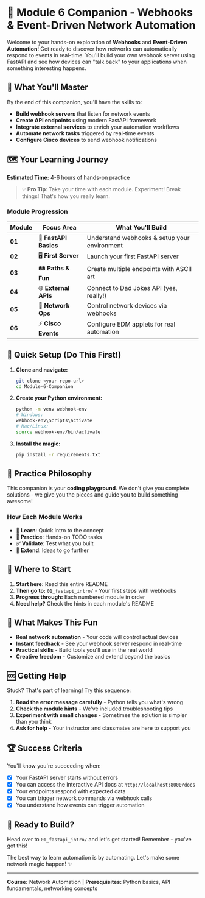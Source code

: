 # 🚀 Module 6 Companion - Webhooks & Event-Driven Network Automation

Welcome to your hands-on exploration of **Webhooks** and **Event-Driven Automation**! Get ready to discover how networks can automatically respond to events in real-time. You'll build your own webhook server using FastAPI and see how devices can "talk back" to your applications when something interesting happens.

## 🎯 What You'll Master

By the end of this companion, you'll have the skills to:

- **Build webhook servers** that listen for network events
- **Create API endpoints** using modern FastAPI framework  
- **Integrate external services** to enrich your automation workflows
- **Automate network tasks** triggered by real-time events
- **Configure Cisco devices** to send webhook notifications

## 🗺️ Your Learning Journey

**Estimated Time:** 4-6 hours of hands-on practice

> 💡 **Pro Tip**: Take your time with each module. Experiment! Break things! That's how you really learn.

### Module Progression

| Module | Focus Area | What You'll Build |
|--------|------------|-------------------|
| **01** | 🏁 **FastAPI Basics** | Understand webhooks & setup your environment |
| **02** | 🖥️ **First Server** | Launch your first FastAPI server |
| **03** | 🛤️ **Paths & Fun** | Create multiple endpoints with ASCII art |
| **04** | 🌐 **External APIs** | Connect to Dad Jokes API (yes, really!) |
| **05** | 🔌 **Network Ops** | Control network devices via webhooks |
| **06** | ⚡ **Cisco Events** | Configure EDM applets for real automation |

## 🚀 Quick Setup (Do This First!)

1. **Clone and navigate:**

   ```bash
   git clone <your-repo-url>
   cd Module-6-Companion
   ```

2. **Create your Python environment:**

   ```bash
   python -m venv webhook-env
   # Windows:
   webhook-env\Scripts\activate
   # Mac/Linux:
   source webhook-env/bin/activate
   ```

3. **Install the magic:**

   ```bash
   pip install -r requirements.txt
   ```

## 🎨 Practice Philosophy

This companion is your **coding playground**. We don't give you complete solutions - we give you the pieces and guide you to build something awesome!

### How Each Module Works

- **📖 Learn**: Quick intro to the concept  
- **🔨 Practice**: Hands-on TODO tasks
- **✅ Validate**: Test what you built
- **🚀 Extend**: Ideas to go further

## 📁 Where to Start

1. **Start here:** Read this entire README
2. **Then go to:** `01_fastapi_intro/` - Your first steps with webhooks
3. **Progress through:** Each numbered module in order
4. **Need help?** Check the hints in each module's README

## 🎪 What Makes This Fun

- **Real network automation** - Your code will control actual devices
- **Instant feedback** - See your webhook server respond in real-time  
- **Practical skills** - Build tools you'll use in the real world
- **Creative freedom** - Customize and extend beyond the basics

## 🆘 Getting Help

Stuck? That's part of learning! Try this sequence:

1. **Read the error message carefully** - Python tells you what's wrong
2. **Check the module hints** - We've included troubleshooting tips
3. **Experiment with small changes** - Sometimes the solution is simpler than you think
4. **Ask for help** - Your instructor and classmates are here to support you

## 🏆 Success Criteria

You'll know you're succeeding when:

- [x] Your FastAPI server starts without errors
- [x] You can access the interactive API docs at `http://localhost:8000/docs`
- [x] Your endpoints respond with expected data
- [x] You can trigger network commands via webhook calls
- [x] You understand how events can trigger automation

## 🚀 Ready to Build?

Head over to `01_fastapi_intro/` and let's get started! Remember - you've got this! 

The best way to learn automation is by automating. Let's make some network magic happen! ✨

---

**Course:** Network Automation | **Prerequisites:** Python basics, API fundamentals, networking concepts
